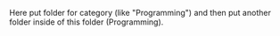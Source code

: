 Here put folder for category (like "Programming") and then put another folder inside of this folder (Programming).